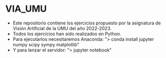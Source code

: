 # VIA_UMU
- Este repositorio contiene los ejercicios propuesto por la asignatura de Visión Artificial de la UMU del año 2022-2023.
- Todos los ejercicios han sido realizados en Python.
- Para ejecutarlos necesitaremos Anaconda:
    "> conda install jupyter numpy scipy sympy matplotlib"
- Y para lanzar el servidor:
    "> jupyter notebook"


